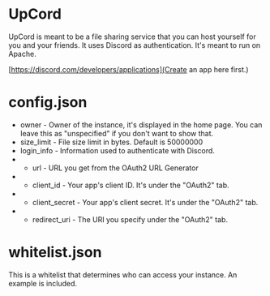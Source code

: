 # UpCord
UpCord is meant to be a file sharing service that you can host yourself for you and your friends. It uses Discord as authentication. It's meant to run on Apache.

[https://discord.com/developers/applications](Create an app here first.)

# config.json
* owner - Owner of the instance, it's displayed in the home page. You can leave this as "unspecified" if you don't want to show that.
* size_limit - File size limit in bytes. Default is 50000000
* login_info - Information used to authenticate with Discord.
* * url - URL you get from the OAuth2 URL Generator
* * client_id - Your app's client ID. It's under the "OAuth2" tab.
* * client_secret - Your app's client secret. It's under the "OAuth2" tab.
* * redirect_uri - The URI you specify under the "OAuth2" tab.

# whitelist.json
This is a whitelist that determines who can access your instance. An example is included.